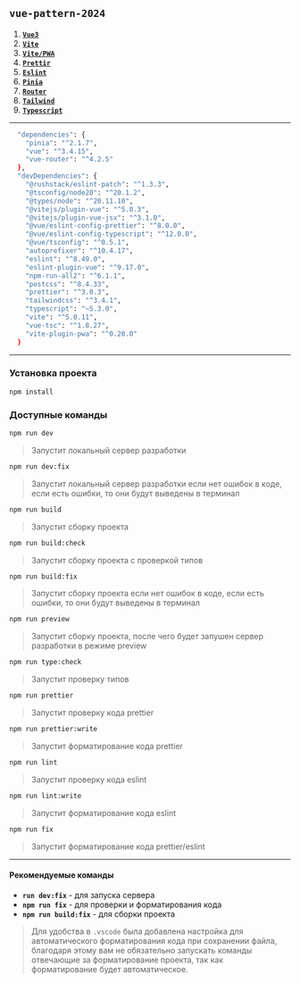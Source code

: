  ``vue-pattern-2024``
---
1. **[`Vue3`](https://vuejs.netlify.app/guide/introduction.html)**
2. **[`Vite`](https://vitejs.dev/guide/)**
3. **[`Vite/PWA`](https://vite-pwa-org.netlify.app/guide/)**
4. **[`Prettir`](https://prettier.io/docs/en/)**
5. **[`Eslint`](https://eslint.org/docs/latest/)**
6. **[`Pinia`](https://pinia.vuejs.org/introduction.html)**
7. **[`Router`](https://router.vuejs.org/installation.html)**
8. **[`Tailwind`](https://tailwindcss.com/docs/installation)**
9. **[`Typescript`](https://www.typescriptlang.org/docs/handbook/utility-types.html#picktype-keys)**
_________________
```sh
  "dependencies": {
    "pinia": "^2.1.7",
    "vue": "^3.4.15",
    "vue-router": "^4.2.5"
  },
  "devDependencies": {
    "@rushstack/eslint-patch": "^1.3.3",
    "@tsconfig/node20": "^20.1.2",
    "@types/node": "^20.11.10",
    "@vitejs/plugin-vue": "^5.0.3",
    "@vitejs/plugin-vue-jsx": "^3.1.0",
    "@vue/eslint-config-prettier": "^8.0.0",
    "@vue/eslint-config-typescript": "^12.0.0",
    "@vue/tsconfig": "^0.5.1",
    "autoprefixer": "^10.4.17",
    "eslint": "^8.49.0",
    "eslint-plugin-vue": "^9.17.0",
    "npm-run-all2": "^6.1.1",
    "postcss": "^8.4.33",
    "prettier": "^3.0.3",
    "tailwindcss": "^3.4.1",
    "typescript": "~5.3.0",
    "vite": "^5.0.11",
    "vue-tsc": "^1.8.27",
    "vite-plugin-pwa": "^0.20.0"
  }
```

_________________
### Установка проекта

```sh
npm install
```

### Доступные команды
```sh
npm run dev
```
> Запустит локальный сервер разработки
```sh
npm run dev:fix
```
> Запустит локальный сервер разработки если нет ошибок в коде, если есть ошибки, то они будут выведены в терминал
```sh
npm run build
```
> Запустит сборку проекта
```sh
npm run build:check
```
> Запустит сборку проекта с проверкой типов
```sh
npm run build:fix
```
> Запустит сборку проекта если нет ошибок в коде, если есть ошибки, то они будут выведены в терминал
```sh
npm run preview
```
> Запустит сборку проекта, после чего будет запушен сервер разработки в режиме preview
```sh
npm run type:check
```
> Запустит проверку типов
```sh
npm run prettier
```
> Запустит проверку кода prettier
```sh
npm run prettier:write
```
> Запустит форматирование кода prettier
```sh
npm run lint
```
> Запустит проверку кода eslint
```sh
npm run lint:write
```
> Запустит форматирование кода eslint
```sh
npm run fix
```
> Запустит форматирование кода prettier/eslint

_________________

#### Рекомендуемые команды
* **``run dev:fix``** - для запуска сервера 
* **``npm run fix``** - для проверки и форматирования кода
* **``npm run build:fix``** - для сборки проекта

> Для удобства в ``.vscode`` была добавлена настройка для автоматического форматирования кода при сохранении файла, благодаря этому вам не обязательно запускать команды отвечающие за форматирование проекта, так как форматирование будет автоматическое.